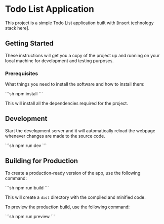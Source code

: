 # Todo List Application

This project is a simple Todo List application built with [insert technology stack here].

## Getting Started

These instructions will get you a copy of the project up and running on your local machine for development and testing purposes.

### Prerequisites

What things you need to install the software and how to install them:

\`\`\`sh
npm install
\`\`\`

This will install all the dependencies required for the project.

## Development

Start the development server and it will automatically reload the webpage whenever changes are made to the source code.

\`\`\`sh
npm run dev
\`\`\`

## Building for Production

To create a production-ready version of the app, use the following command:

\`\`\`sh
npm run build
\`\`\`

This will create a `dist` directory with the compiled and minified code.

To preview the production build, use the following command:

\`\`\`sh
npm run preview
\`\`\`

